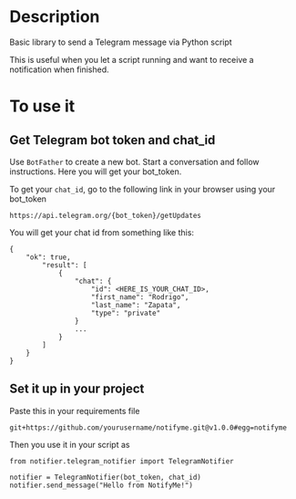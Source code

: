 # Description
Basic library to send a Telegram message via Python script

This is useful when you let a script running and want to receive a notification when finished.

# To use it

## Get Telegram bot token and chat_id
Use `BotFather` to create a new bot. Start a conversation and follow instructions.
Here you will get your bot_token.

To get your `chat_id`, go to the following link in your browser using your bot_token

```
https://api.telegram.org/{bot_token}/getUpdates
```

You will get your chat id from something like this:

```
{
    "ok": true,
        "result": [
            {
                "chat": {
                    "id": <HERE_IS_YOUR_CHAT_ID>,
                    "first_name": "Rodrigo",
                    "last_name": "Zapata",
                    "type": "private"
                }
                ...
            }
        ]
    }
}

```

## Set it up in your project
Paste this in your requirements file
```
git+https://github.com/yourusername/notifyme.git@v1.0.0#egg=notifyme
```

Then you use it in your script as

```
from notifier.telegram_notifier import TelegramNotifier

notifier = TelegramNotifier(bot_token, chat_id)
notifier.send_message("Hello from NotifyMe!")
```

